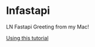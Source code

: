 # lnfastapi
LN Fastapi
Greeting from my Mac!

[Using this tutorial](https://levelup.gitconnected.com/building-a-website-starter-with-fastapi-92d077092864)
